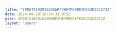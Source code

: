 ```yaml
---
title: "SP06T219291G2XKWRPJHEYM9XREYK2K3K32JZ7JZ"
date: 2024-08-28T16:54:31.975Z
user: SP06T219291G2XKWRPJHEYM9XREYK2K3K32JZ7JZ
layout: "users"
---
```

    